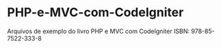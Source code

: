 # PHP-e-MVC-com-CodeIgniter
Arquivos de exemplo do livro PHP e MVC com CodeIgniter ISBN: 978-85-7522-333-8
